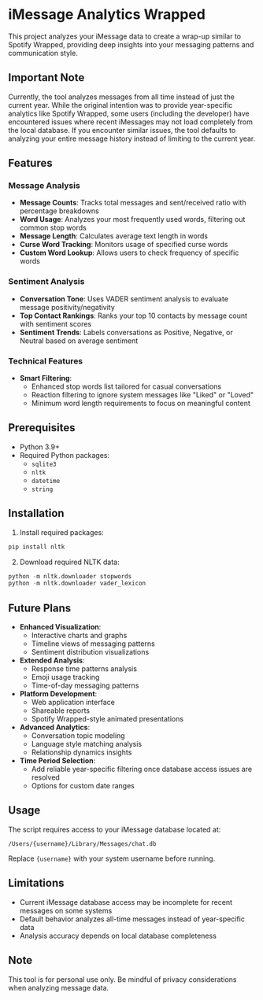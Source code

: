# iMessage Analytics Wrapped

This project analyzes your iMessage data to create a wrap-up similar to Spotify Wrapped, providing deep insights into your messaging patterns and communication style.

## Important Note
Currently, the tool analyzes messages from all time instead of just the current year. While the original intention was to provide year-specific analytics like Spotify Wrapped, some users (including the developer) have encountered issues where recent iMessages may not load completely from the local database. If you encounter similar issues, the tool defaults to analyzing your entire message history instead of limiting to the current year.

## Features

### Message Analysis
* **Message Counts**: Tracks total messages and sent/received ratio with percentage breakdowns
* **Word Usage**: Analyzes your most frequently used words, filtering out common stop words
* **Message Length**: Calculates average text length in words
* **Curse Word Tracking**: Monitors usage of specified curse words
* **Custom Word Lookup**: Allows users to check frequency of specific words

### Sentiment Analysis
* **Conversation Tone**: Uses VADER sentiment analysis to evaluate message positivity/negativity
* **Top Contact Rankings**: Ranks your top 10 contacts by message count with sentiment scores
* **Sentiment Trends**: Labels conversations as Positive, Negative, or Neutral based on average sentiment

### Technical Features
* **Smart Filtering**: 
  * Enhanced stop words list tailored for casual conversations
  * Reaction filtering to ignore system messages like "Liked" or "Loved"
  * Minimum word length requirements to focus on meaningful content

## Prerequisites
* Python 3.9+
* Required Python packages:
  * `sqlite3`
  * `nltk`
  * `datetime`
  * `string`

## Installation

1. Install required packages:
```bash
pip install nltk
```

2. Download required NLTK data:
```python
python -m nltk.downloader stopwords
python -m nltk.downloader vader_lexicon
```

## Future Plans
* **Enhanced Visualization**: 
  * Interactive charts and graphs
  * Timeline views of messaging patterns
  * Sentiment distribution visualizations
* **Extended Analysis**:
  * Response time patterns analysis
  * Emoji usage tracking
  * Time-of-day messaging patterns
* **Platform Development**:
  * Web application interface
  * Shareable reports
  * Spotify Wrapped-style animated presentations
* **Advanced Analytics**:
  * Conversation topic modeling
  * Language style matching analysis
  * Relationship dynamics insights
* **Time Period Selection**:
  * Add reliable year-specific filtering once database access issues are resolved
  * Options for custom date ranges

## Usage
The script requires access to your iMessage database located at:
```
/Users/{username}/Library/Messages/chat.db
```
Replace `{username}` with your system username before running.

## Limitations
* Current iMessage database access may be incomplete for recent messages on some systems
* Default behavior analyzes all-time messages instead of year-specific data
* Analysis accuracy depends on local database completeness

## Note
This tool is for personal use only. Be mindful of privacy considerations when analyzing message data.